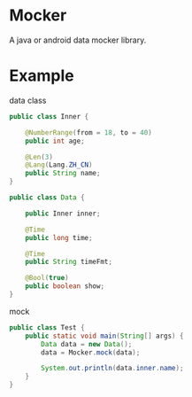 # Mocker
A java or android data mocker library.

# Example

data class
``` java
public class Inner {

    @NumberRange(from = 18, to = 40)
    public int age;

    @Len(3)
    @Lang(Lang.ZH_CN)
    public String name;
}

public class Data {

    public Inner inner;

    @Time
    public long time;

    @Time
    public String timeFmt;

    @Bool(true)
    public boolean show;
}

```

mock
``` java
public class Test {
    public static void main(String[] args) {
        Data data = new Data();
        data = Mocker.mock(data);

        System.out.println(data.inner.name);
    }
}

```
